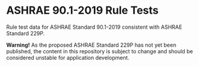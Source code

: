 # ASHRAE 90.1-2019 Rule Tests

Rule test data for ASHRAE Standard 90.1-2019 consistent with ASHRAE Standard 229P.

**Warning!**  As the proposed ASHRAE Standard 229P has not yet been published, the content in this repository is subject to change and should be considered unstable for application development.